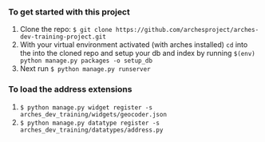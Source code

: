 ### To get started with this project

1. Clone the repo: `$ git clone https://github.com/archesproject/arches-dev-training-project.git`
2. With your virtual environment activated (with arches installed) `cd` into the into the cloned repo and setup your db and index by running `$(env) python manage.py packages -o setup_db`
3. Next run `$ python manage.py runserver`

### To load the address extensions

1. `$ python manage.py widget register -s arches_dev_training/widgets/geocoder.json`
2. `$ python manage.py datatype register -s arches_dev_training/datatypes/address.py`
